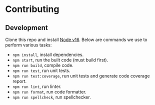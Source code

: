 # Contributing

## Development

Clone this repo and install [Node v16](https://nodejs.org/en/download/). Below
are commands we use to perform various tasks:

- `npm install`, install dependencies.
- `npm start`, run the built code (must build first).
- `npm run build`, compile code.
- `npm run test`, run unit tests.
- `npm run test:coverage`, run unit tests and generate code coverage report.
- `npm run lint`, run linter.
- `npm run format`, run code formatter.
- `npm run spellcheck`, run spellchecker.

